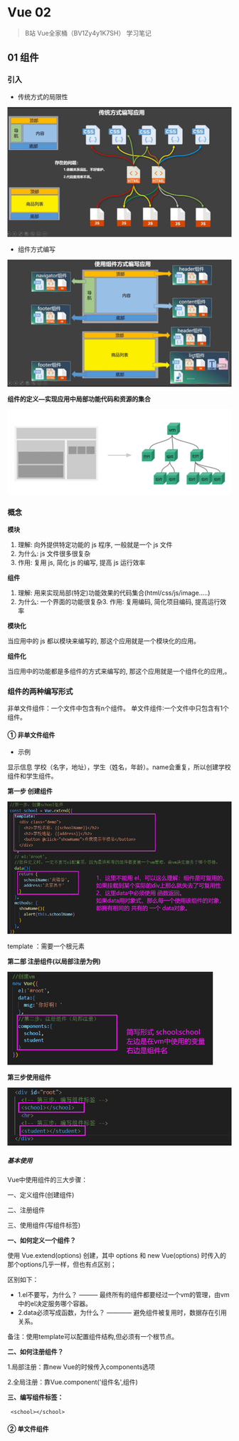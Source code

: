 # Vue 02

> B站 Vue全家桶（BV1Zy4y1K7SH） 学习笔记

## 01 组件

### 引入

- 传统方式的局限性

<img src="img/image-20240321204253212.png" alt="image-20240321204253212" style="zoom:80%;" />

- 组件方式编写

<img src="img/image-20240321204438961.png" alt="image-20240321204438961" style="zoom:80%;" />

**组件的定义—实现应用中局部功能代码和资源的集合**

![image-20240321204637600](img/image-20240321204637600.png)

### 概念

**模块**

1. 理解: 向外提供特定功能的 js 程序, 一般就是一个 js 文件
2. 为什么: js 文件很多很复杂
3. 作用: 复用 js, 简化 js 的编写, 提高 js 运行效率

**组件**

1. 理解: 用来实现局部(特定)功能效果的代码集合(html/css/js/image…..)
2. 为什么: 一个界面的功能很复杂3. 作用: 复用编码, 简化项目编码, 提高运行效率

**模块化**

当应用中的 js 都以模块来编写的, 那这个应用就是一个模块化的应用。

**组件化**

当应用中的功能都是多组件的方式来编写的, 那这个应用就是一个组件化的应用,。

### 组件的两种编写形式

非单文件组件：一个文件中包含有n个组件。
单文件组件∶一个文件中只包含有1个组件。

#### ① 非单文件组件

- 示例

显示信息 学校（名字，地址），学生（姓名，年龄）。name会重复，所以创建学校组件和学生组件。

**第一步 创建组件**

![image-20240321221058408](img/image-20240321221058408.png)

template ：需要一个根元素

**第二部 注册组件(以局部注册为例)**

 <img src="img/image-20240321221232338.png" alt="image-20240321221232338" style="zoom:67%;" />

**第三步使用组件**

 <img src="img/image-20240321221458148.png" alt="image-20240321221458148" style="zoom:80%;" />



##### 基本使用

Vue中使用组件的三大步骤：

一、定义组件(创建组件)

二、注册组件

三、使用组件(写组件标签)



**一、如何定义一个组件？**

使用 Vue.extend(options) 创建，其中 options 和 new Vue(options) 时传入的那个options几乎一样，但也有点区别；

 区别如下：

- 1.el不要写，为什么？ ——— 最终所有的组件都要经过一个vm的管理，由vm中的el决定服务哪个容器。   
- 2.data必须写成函数，为什么？ ———— 避免组件被复用时，数据存在引用关系。

 备注：使用template可以配置组件结构,但必须有一个根节点。

**二、如何注册组件？**

 1.局部注册：靠new Vue的时候传入components选项

 2.全局注册：靠Vue.component('组件名',组件)

**三、编写组件标签：**

``` <school></school>```



#### ② 单文件组件